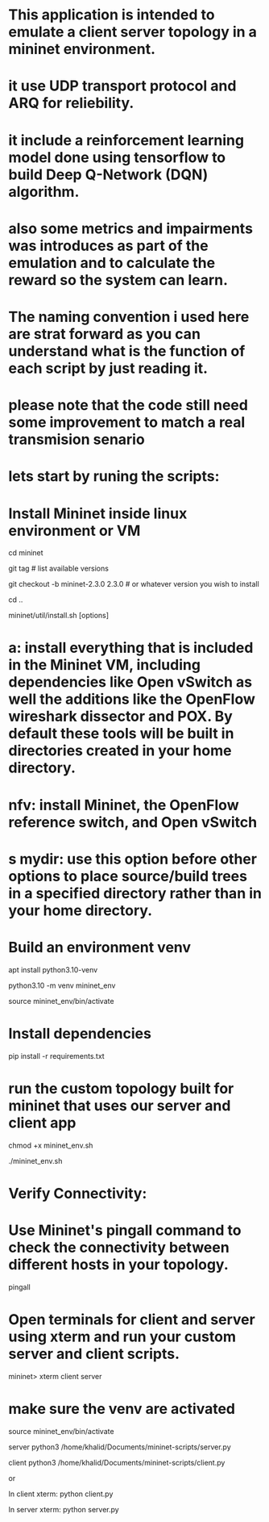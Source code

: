 # This application is intended to emulate a client server topology in a mininet environment.
# it use UDP transport protocol and ARQ for reliebility.
# it include a reinforcement learning model done using tensorflow to build Deep Q-Network (DQN) algorithm.
# also some metrics and impairments was introduces as part of the emulation and to calculate the reward so the system can learn.
# The naming convention i used here are strat forward as you can understand what is the function of each script by just reading it.
# please note that the code still need some improvement to match a real transmision senario

# lets start by runing the scripts:

# Install Mininet inside linux environment or VM
cd mininet

git tag  # list available versions

git checkout -b mininet-2.3.0 2.3.0   # or whatever version you wish to install

cd ..

mininet/util/install.sh [options]

# a: install everything that is included in the Mininet VM, including dependencies like Open vSwitch as well the additions like the OpenFlow wireshark dissector and POX. By default these tools will be built in directories created in your home directory.
# nfv: install Mininet, the OpenFlow reference switch, and Open vSwitch
# s mydir: use this option before other options to place source/build trees in a specified directory rather than in your home directory.

# Build an environment venv

apt install python3.10-venv

python3.10 -m venv mininet_env

source mininet_env/bin/activate

# Install dependencies

pip install -r requirements.txt


# run the custom topology built for mininet that uses our server and client app

chmod +x mininet_env.sh

./mininet_env.sh


# Verify Connectivity:
# Use Mininet's pingall command to check the connectivity between different hosts in your topology.

pingall

# Open terminals for client and server using xterm and run your custom server and client scripts.

mininet> xterm client server

# make sure the venv are activated

source mininet_env/bin/activate

server python3 /home/khalid/Documents/mininet-scripts/server.py

client python3 /home/khalid/Documents/mininet-scripts/client.py

or

In client xterm: python client.py

In server xterm: python server.py

